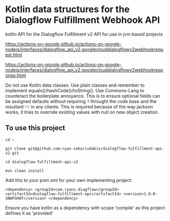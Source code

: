 # Kotlin data structures for the Dialogflow Fulfillment Webhook API

kotlin API for the Dialogflow Fulfillment v2 API for use in jvm based projects

https://actions-on-google.github.io/actions-on-google-nodejs/interfaces/dialogflow_api_v2.googleclouddialogflowv2webhookrequest.html

https://actions-on-google.github.io/actions-on-google-nodejs/interfaces/dialogflow_api_v2.googleclouddialogflowv2webhookresponse.html

Do not use Kotlin data classes.  Use plain classes and remember to implement equals()/hashCode()/toString(). Use Commons-Lang to counteract the boilerplate annoyance.
This is to ensure optional fields can be assigned defaults without requiring `?` throught the code base and the resultant `!!` in any clients.
This is required because of the way jackson works, it tries to override existing values with null on new object creation.

## To use this project

`cd ~`

`git clone git@github.com:ryan-zakariudakis/dialogflow-fulfillment-api-v2.git`

`cd dialogflow-fulfillment-api-v2`

`mvn clean install`

Add this to your pom.xml for your own implementing project:

`<dependency>
 <groupId>com.ryanz.diagflow</groupId>
 <artifactId>dialogflow-fulfillment-api</artifactId>
 <version>1.0.0-SNAPSHOT</version>
</dependency>`

Ensure you have kotlin as a dependency with scope 'compile' as this project defines it as 'provided'